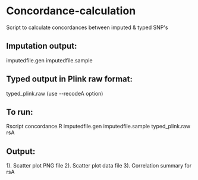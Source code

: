 # Concordance-calculation
Script to calculate concordances between imputed &amp; typed SNP's

## Imputation output:
imputedfile.gen
imputedfile.sample

## Typed output in Plink raw format:
typed_plink.raw (use  --recodeA option)

## To run:
Rscript concordance.R imputedfile.gen imputedfile.sample typed_plink.raw rsA

## Output:
1). Scatter plot PNG file
2). Scatter plot data file 
3). Correlation summary for rsA

